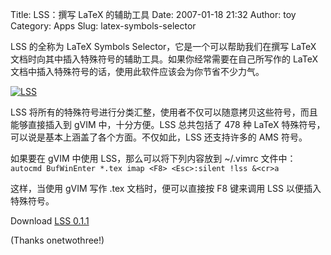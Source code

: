 Title: LSS：撰写 LaTeX 的辅助工具
Date: 2007-01-18 21:32
Author: toy
Category: Apps
Slug: latex-symbols-selector

LSS 的全称为 LaTeX Symbols Selector，它是一个可以帮助我们在撰写 LaTeX
文档时向其中插入特殊符号的辅助工具。如果你经常需要在自己所写作的 LaTeX
文档中插入特殊符号的话，使用此软件应该会为你节省不少力气。

[![LSS](http://i.linuxtoy.org/i/2007/01/lss_s.png)](http://i.linuxtoy.org/i/2007/01/lss.png)

LSS
将所有的特殊符号进行分类汇整，使用者不仅可以随意拷贝这些符号，而且能够直接插入到
gVIM 中，十分方便。LSS 总共包括了 478 种 LaTeX
特殊符号，可以说是基本上涵盖了各个方面。不仅如此，LSS 还支持许多的 AMS
符号。

如果要在 gVIM 中使用 LSS，那么可以将下列内容放到 ~/.vimrc 文件中：  
`autocmd BufWinEnter *.tex imap <F8> <Esc>:silent !lss &<cr>a`

这样，当使用 gVIM 写作 .tex 文档时，便可以直接按 F8 键来调用 LSS
以便插入特殊符号。

Download [LSS 0.1.1](http://clay.ll.pl/lss/)

(Thanks onetwothree!)
